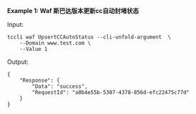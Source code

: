 **Example 1: Waf 斯巴达版本更新cc自动封堵状态**



Input: 

```
tccli waf UpsertCCAutoStatus --cli-unfold-argument  \
    --Domain www.test.com \
    --Value 1
```

Output: 
```
{
    "Response": {
        "Data": "success",
        "RequestId": "a0b4e55b-5307-4378-856d-efc22475c77d"
    }
}
```

